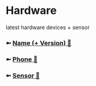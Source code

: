 # Hardware
latest hardware devices + sensor

### ➼ [Name (+ Version) 📛](Name)
### ➼ [Phone 📱](Phone)
### ➼ [Sensor 📡](Sensor)
